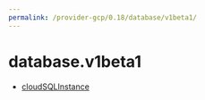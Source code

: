 ```yaml
---
permalink: /provider-gcp/0.18/database/v1beta1/
---
```


# database.v1beta1



* [cloudSQLInstance](cloudSQLInstance.md)